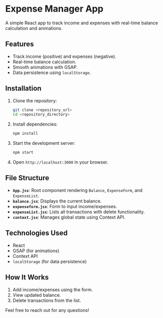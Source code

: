 # Expense Manager App

A simple React app to track income and expenses with real-time balance calculation and animations.

## Features

- Track income (positive) and expenses (negative).
- Real-time balance calculation.
- Smooth animations with GSAP.
- Data persistence using `localStorage`.

## Installation

1. Clone the repository:

    ```bash
    git clone <repository_url>
    cd <repository_directory>
    ```

2. Install dependencies:

    ```bash
    npm install
    ```

3. Start the development server:

    ```bash
    npm start
    ```

4. Open `http://localhost:3000` in your browser.

## File Structure

- **`App.jsx`**: Root component rendering `Balance`, `ExpenseForm`, and `ExpenseList`.
- **`balance.jsx`**: Displays the current balance.
- **`expenseform.jsx`**: Form to input income/expenses.
- **`expenseList.jsx`**: Lists all transactions with delete functionality.
- **`context.jsx`**: Manages global state using Context API.

## Technologies Used

- React
- GSAP (for animations)
- Context API
- `localStorage` (for data persistence)

## How It Works

1. Add income/expenses using the form.
2. View updated balance.
3. Delete transactions from the list.


Feel free to reach out for any questions!
